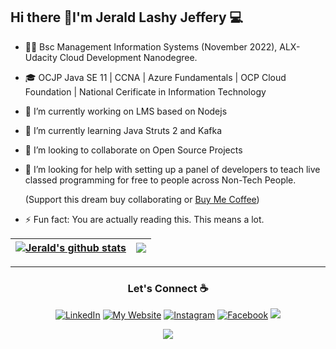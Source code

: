 ## Hi there 👋I'm Jerald Lashy Jeffery 💻

- 🧑‍🎓 Bsc Management Information Systems (November 2022), ALX-Udacity Cloud Development Nanodegree.

- 🎓 OCJP Java SE 11 | CCNA | Azure Fundamentals | OCP Cloud Foundation | National Cerificate in Information Technology

- 🔭 I’m currently working on LMS based on Nodejs

- 🌱 I’m currently learning Java Struts 2 and Kafka

- 👯 I’m looking to collaborate on Open Source Projects

- 🤔 I’m looking for help with setting up a panel of developers to teach live classed programming for free to people across Non-Tech People.

  (Support this dream buy collaborating or [Buy Me Coffee](                    buymeacoffee.com/jeraldlashy                ))

- ⚡ Fun fact: You are actually reading this. This means a lot. 

| <a href="https://github.com/anuraghazra/github-readme-stats"><img align="center" src="https://github-readme-stats.vercel.app/api?username=jeraldlashy&show_icons=true&include_all_commits=true&theme=buefy&hide_border=true" alt="Jerald's github stats" /></a> | <a href="https://github.com/anuraghazra/github-readme-stats"><img align="center" src="https://github-readme-stats.vercel.app/api/top-langs/?username=jeraldlashy&layout=compact&theme=buefy&hide_border=true" /></a> |
| ------------- | ------------- |

---

<h3 align="center">Let's Connect ☕</h3>
<p align="center"> 
  <a href="https://www.linkedin.com/in/jerald-lashy-jeffery/" target="_blank"><img src="https://img.shields.io/badge/-LinkedIn-%230077B5?style=for-the-badge&logo=linkedin&logoColor=white"  alt="LinkedIn"></a>
  <a href="https://www.alessiocasolaro.it" target="_blank"><img src="https://img.shields.io/badge/website-000000?style=for-the-badge&logo=About.me&logoColor=white"  alt="My Website"></a>
  <a href="https://www.instagram.com/jeraldlashy" target="_blank"><img src="https://img.shields.io/badge/-Instagram-%23E4405F?style=for-the-badge&logo=instagram&logoColor=white" alt="Instagram"></a>
  <a href="https://www.facebook.com/gerald.jeffrey.92" target="_blank"><img src="https://img.shields.io/badge/-Facebook-%231877F2?style=for-the-badge&logo=gmail&logoColor=white" alt="Facebook"></a>
  <a href = "mailto:jeraldjeffreylashie@gmail.com"><img src="https://img.shields.io/badge/-Email-%23333?style=for-the-badge&logo=gmail&logoColor=white" target="_blank"></a>
</p>

<p align="center">
    <img src = "https://komarev.com/ghpvc/?username=jeraldlashy&color=0d1117&style=flat-square">
</p>
